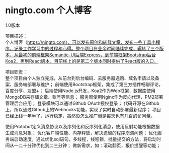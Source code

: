 # ningto.com 个人博客

1.0版本

项目描述：  
个人博客（https://ningto.com），可以发布原创和转载文章，发布一些工具小程序，记录工作学习中的过程和心得。整个项目在业余时间陆续完成，辗转了三个版本，从最初的前端框架Semantic-UI后端Express，到前端框架Bootstrap后台Koa2，再到React版本，目前线上的是第二个版本同时提供了React版的入口。

项目职责：  
整个项目由个人独立完成，从前台到后台编码、云服务器选购、域名申请以及备案、服务端部署与维护；
前端使用Bootstrap框架，集成了第三方插件畅聊评论，百度分享、友盟+；
后端使用Node.js开发，Koa2作为Web框架，数据库使用MongoDB来存储文章、账号等信息；
服务器使用Nginx作为反向代理，PM2部署管理后台应用；
登录模块可以通过Github OAuth授权登录；
代码开源在Github上，所以通过Github上的Webhooks功能，实现了实时自动部署最新程序；
项目已经上线一年半了，运行稳定，虽然没怎么推广但是每天也有几百的访问量。

使用Protobuf定义消息协议以及序列化和反序列化消息，使用反射功能根据数据生成消息对象；
优化客户端性能、内存释放，解决遗留的程序崩溃问题；
优化服务端启动速度，通过优化sql语句，多线程，线程锁，批量提交的方法，将启动时间从一二十分钟优化到二三分钟；
做新需求，如：滚动翻页，报价提醒等功能；